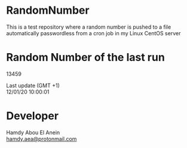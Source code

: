 # RandomNumber    
This is a test repository where a random number is pushed to a file automatically passwordless from a cron job in my Linux CentOS server    
# Random Number of the last run   
13459
      
Last update (GMT +1)    
12/01/20 10:00:01
# Developer    
Hamdy Abou El Anein   
hamdy.aea@protonmail.com
